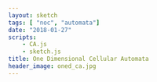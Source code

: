 ```yaml
---
layout: sketch
tags: [ "noc", "automata"]
date: "2018-01-27"
scripts: 
    - CA.js
    - sketch.js
title: One Dimensional Cellular Automata
header_image: oned_ca.jpg
---
```

